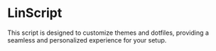 # LinScript
This script is designed to customize themes and dotfiles, providing a seamless and personalized experience for your setup.
